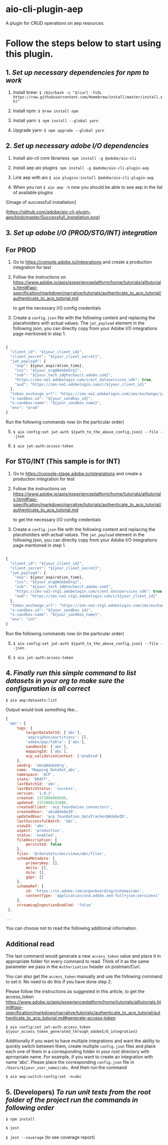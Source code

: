 aio-cli-plugin-aep
==================

A plugin for CRUD operations on aep resources



<!-- tocstop -->
# Follow the steps below to start using this plugin.

## 1. **_Set up necessary dependencies for npm to work_**

1. Install brew: ```$ /bin/bash -c "$(curl -fsSL https://raw.githubusercontent.com/Homebrew/install/master/install.sh)"```

2. Install npm: ```$ brew install npm```

3. Install yarn: ```$ npm install --global yarn```

4. Upgrade yarn: ```$ npm upgrade --global yarn```


## 2. **_Set up necessary adobe I/O dependencies_**
 
1. Install aio-cli core libraries```$ npm install -g @adobe/aio-cli```

2. Install aep aio plugin```$ npm install -g @adobe/aio-cli-plugin-aep```

3. Link aep with aio ```$ aio plugins:install @adobe/aio-cli-plugin-aep```

4. When you run ```$ aio aep -h``` now you should be able to see aep in the list of available plugins

![Image of successfull installation]

(https://github.com/adobe/aio-cli-plugin-aep/blob/master/Successfull_Installation.png)

## 3. **_Set up adobe I/O (PROD/STG/INT) integration_**
      
##      **For PROD**

1. Go to https://console.adobe.io/integrations and create a production integration for test

2. Follow the instructions on https://www.adobe.io/apis/experienceplatform/home/tutorials/alltutorials.html#!api-specification/markdown/narrative/tutorials/authenticate_to_acp_tutorial/authenticate_to_acp_tutorial.md

   to get the necessary I/O config credentials

3. Create a ```config.json``` file with the following content and replacing the placeholders with actual values. The ```jwt_payload``` element in the following json, you can directly copy from your Adobe I/O integrations page mentioned in step 1.
```javascript 1.8

{
  "client_id": "${your_client_id}",
  "client_secret": "${your_client_secret}",
  "jwt_payload": {
    "exp": ${your_expiration_time},
    "iss": "${your_org@AdobeOrg}",
    "sub": "${your_tech_id@techacct.adobe.com}",
    "https://ims-na1.adobelogin.com/s/ent_dataservices_sdk": true,
    "aud": "https://ims-na1.adobelogin.com/c/${your_client_id}"
  },
  "token_exchange_url": "https://ims-na1.adobelogin.com/ims/exchange/jwt/",
  "x-sandbox-id": "${your_sandbox_id}",
  "x-sandbox-name": "${your_sandbox_name}",
  "env": "prod"
}

```
Run the following commands now (in the particular order)

5. ``` $ aio config:set jwt-auth ${path_to_the_above_config.json} --file --json ```

6. ``` $ aio jwt-auth:access-token ```



##      **For STG/INT** (This sample is for INT)

1. Go to https://console-stage.adobe.io/integrations and create a production integration for test

2. Follow the instructions on https://www.adobe.io/apis/experienceplatform/home/tutorials/alltutorials.html#!api-specification/markdown/narrative/tutorials/authenticate_to_acp_tutorial/authenticate_to_acp_tutorial.md

   to get the necessary I/O config credentials

3. Create a ```config.json``` file with the following content and replacing the placeholders with actual values. The ```jwt_payload``` element in the following json, you can directly copy from your Adobe I/O integrations page mentioned in step 1.
```javascript 1.8

{
  "client_id": "${your_client_id}",
  "client_secret": "${your_client_secret}",
  "jwt_payload": {
    "exp": ${your_expiration_time},
    "iss": "${your_org@AdobeOrg}",
    "sub": "${your_tech_id@techacct.adobe.com}",
    "https://ims-na1-stg1.adobelogin.com/s/ent_dataservices_sdk": true,
    "aud": "https://ims-na1-stg1.adobelogin.com/c/${your_client_id}"
  },
  "token_exchange_url": "https://ims-na1-stg1.adobelogin.com/ims/exchange/jwt/",
  "x-sandbox-id": "${your_sandbox_id}",
  "x-sandbox-name": "${your_sandbox_name}",
  "env": "int"
}

```
Run the following commands now (in the particular order)

5. ``` $ aio config:set jwt-auth ${path_to_the_above_config.json} --file --json ```

6. ``` $ aio jwt-auth:access-token ```



## 4. **_Finally run this simple command to list datasets in your org to make sure the configuration is all correct_**

   ```$ aio aep:datasets:list```
 
 Output would look something like...  
  
   ```javascript 1.8
{
	'abc': {
		tags: {
			targetDataSetId: ['abc'],
			'aep/siphon/partitions': [],
			'adobe/pqs/table': ['abc'],
			sandboxId: ['abc'],
			mappingId: ['abc'],
			acp_validationContext: ['enabled']
		},
		imsOrg: 'abc@AdobeOrg',
		name: 'Mapping DataSet_abc',
		namespace: 'ACP',
		state: 'DRAFT',
		lastBatchId: 'abc',
		lastBatchStatus: 'success',
		version: '1.0.3',
		created: 1573866068596,
		updated: 1573866132606,
		createdClient: 'acp_foundation_connectors',
		createdUser: 'abc@AdobeID',
		updatedUser: 'acp_foundation_dataTracker@AdobeID',
		lastSuccessfulBatch: 'abc',
		viewId: 'abc',
		aspect: 'production',
		status: 'enabled',
		fileDescription: {
			persisted: false
		},
		files: '@/dataSets/abc/views/abc/files',
		schemaMetadata: {
			primaryKey: [],
			delta: [],
			dule: [],
			gdpr: []
		},
		schemaRef: {
			id: 'https://ns.adobe.com/acponboarding/schemas/abc',
			contentType: 'application/vnd.adobe.xed-full+json;version=1'
		},
		streamingIngestionEnabled: 'false'
	},

...
```
You can choose not to read the following additional information.

## **Additional read**

The last command would generate a new ```access_token``` value and place it in appropriate folder for every command to read. 
Think of it as the same parameter we pass in the ```Authorization``` header on postman/Curl. 

You can also get the ```access_token``` manually and use the following command to set it. No need to do this if you have done step 2.

Please follow the instructions as suggested in this article, to get the access_token https://www.adobe.io/apis/experienceplatform/home/tutorials/alltutorials.html#!api-specification/markdown/narrative/tutorials/authenticate_to_acp_tutorial/authenticate_to_acp_tutorial.md#generate-access-token

``` $ aio config:set jwt-auth.access_token ${your_access_token_generated_through_adobeI/O_integration} ```


Additionally if you want to have multiple integrations and want the ability to quickly switch between them, create multiple ```config.json``` files and place each one of them in a corresponding folder
in your root directory with aprropriate name.
For example, if you want to create an integration with name 'abc'. Please place the corresponding ```config.json``` file in ```/Users/${your_user_name}/abc```. And then run the command

```$ aio aep:switch-config:set -n=abc```


## 5. (Developers) **_To run unit tests from the root folder of the project run the commands in following order_**

```$ npm install```

```$ jest```

```$ jest --coverage``` (to see coverage report)
